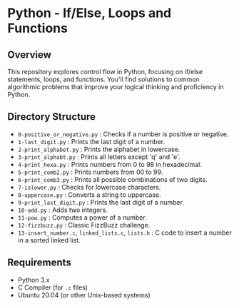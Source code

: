 # Python - If/Else, Loops and Functions

## Overview
This repository explores control flow in Python, focusing on if/else statements, loops, and functions. You'll find solutions to common algorithmic problems that improve your logical thinking and proficiency in Python.

## Directory Structure
- `0-positive_or_negative.py` : Checks if a number is positive or negative.
- `1-last_digit.py` : Prints the last digit of a number.
- `2-print_alphabet.py` : Prints the alphabet in lowercase.
- `3-print_alphabt.py` : Prints all letters except 'q' and 'e'.
- `4-print_hexa.py` : Prints numbers from 0 to 98 in hexadecimal.
- `5-print_comb2.py` : Prints numbers from 00 to 99.
- `6-print_comb3.py` : Prints all possible combinations of two digits.
- `7-islower.py` : Checks for lowercase characters.
- `8-uppercase.py` : Converts a string to uppercase.
- `9-print_last_digit.py` : Prints the last digit of a number.
- `10-add.py` : Adds two integers.
- `11-pow.py` : Computes a power of a number.
- `12-fizzbuzz.py` : Classic FizzBuzz challenge.
- `13-insert_number.c`, `linked_lists.c`, `lists.h` : C code to insert a number in a sorted linked list.

## Requirements
- Python 3.x
- C Compiler (for `.c` files)
- Ubuntu 20.04 (or other Unix-based systems)
